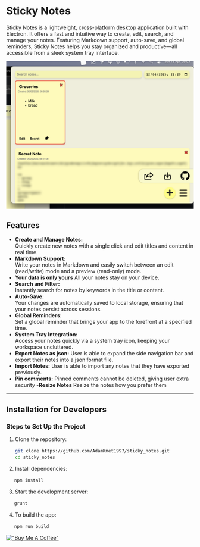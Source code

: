 # Sticky Notes

Sticky Notes is a lightweight, cross-platform desktop application built with Electron. It offers a fast and intuitive way to create, edit, search, and manage your notes. Featuring Markdown support, auto-save, and global reminders, Sticky Notes helps you stay organized and productive—all accessible from a sleek system tray interface.

![Sticky Notes App](assets/app_v1.2.0.png)

## Features

- **Create and Manage Notes:**  
  Quickly create new notes with a single click and edit titles and content in real time.
- **Markdown Support:**  
  Write your notes in Markdown and easily switch between an edit (read/write) mode and a preview (read-only) mode.
- **Your data is only yours**
  All your notes stay on your device.
- **Search and Filter:**  
  Instantly search for notes by keywords in the title or content.
- **Auto-Save:**  
  Your changes are automatically saved to local storage, ensuring that your notes persist across sessions.
- **Global Reminders:**  
  Set a global reminder that brings your app to the forefront at a specified time.
- **System Tray Integration:**  
  Access your notes quickly via a system tray icon, keeping your workspace uncluttered.
- **Export Notes as json:**
  User is able to expand the side navigation bar and export their notes into a json format file.
- **Import Notes:**
  User is able to import any notes that they have exported previously.
- **Pin comments:**
  Pinned comments cannot be deleted, giving user extra security -**Resize Notes**
  Resize the notes how you prefer them

---

## Installation for Developers

### Steps to Set Up the Project

1. Clone the repository:
   ```bash
   git clone https://github.com/AdamKmet1997/sticky_notes.git
   cd sticky_notes
   ```
2. Install dependencies:

```bash
   npm install
```

3. Start the development server:

```bash
   grunt
```

4. To build the app:

```bash
   npm run build
```

[!["Buy Me A Coffee"](https://www.buymeacoffee.com/assets/img/custom_images/orange_img.png)](https://buymeacoffee.com/adamkmet)
